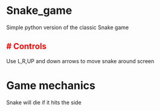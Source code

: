 # Snake_game
Simple python version of the classic Snake game

<h2 style="color:red"># Controls</h2>
Use L,R,UP and down arrows to move snake around screen

# Game mechanics
Snake will die if it hits the side
